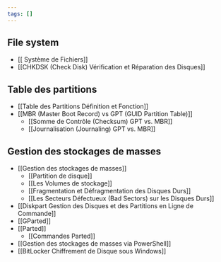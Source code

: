 ```yaml
---
tags: []
---
```


## File system
- [[ Système de Fichiers]]
- [[CHKDSK (Check Disk) Vérification et Réparation des Disques]]

## Table des partitions
- [[Table des Partitions Définition et Fonction]]
-  [[MBR (Master Boot Record) vs GPT (GUID Partition Table)]]
	- [[Somme de Contrôle (Checksum) GPT vs. MBR]]
	- [[Journalisation (Journaling) GPT vs. MBR]]


## Gestion des stockages de masses
- [[Gestion des stockages de masses]]
	- [[Partition de disque]]
	- [[Les Volumes de stockage]]
	- [[Fragmentation et Défragmentation des Disques Durs]]
	- [[Les Secteurs Défectueux (Bad Sectors) sur les Disques Durs]]
- [[Diskpart Gestion des Disques et des Partitions en Ligne de Commande]]
- [[GParted]]
- [[Parted]]
	- [[Commandes Parted]]
- [[Gestion des stockages de masses via PowerShell]]
- [[BitLocker Chiffrement de Disque sous Windows]]